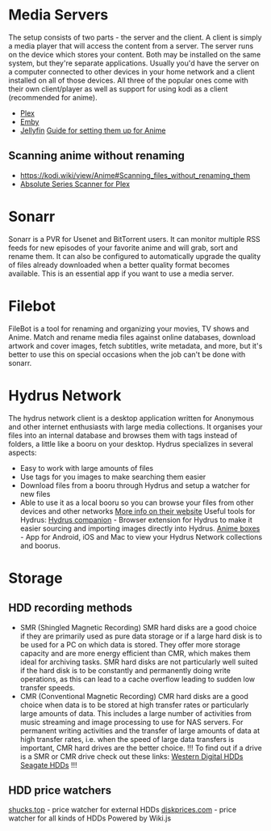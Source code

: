
# Media Servers
The setup consists of two parts - the server and the client. A client is simply a media player that will access the content from a server. The server runs on the device which stores your content. Both may be installed on the same system, but they're separate applications. Usually you'd have the server on a computer connected to other devices in your home network and a client installed on all of those devices. All three of the popular ones come with their own client/player as well as support for using kodi as a client (recommended for anime).
- [Plex](https://www.plex.tv/)
- [Emby](https://emby.media/)
- [Jellyfin](https://jellyfin.org/)
[Guide for setting them up for Anime](https://docs.google.com/document/d/1sXKZDYzbBDDWS8eqJ3IcaxSWhYKIPDdtChm74CBJ6ig/edit?usp=sharing)
## Scanning anime without renaming
- https://kodi.wiki/view/Anime#Scanning_files_without_renaming_them
- [Absolute Series Scanner for Plex](https://github.com/ZeroQI/Hama.bundle)
# Sonarr
Sonarr is a PVR for Usenet and BitTorrent users. It can monitor multiple RSS feeds for new episodes of your favorite anime and will grab, sort and rename them. It can also be configured to automatically upgrade the quality of files already downloaded when a better quality format becomes available. This is an essential app if you want to use a media server.
# Filebot
FileBot is a tool for renaming and organizing your movies, TV shows and Anime. Match and rename media files against online databases, download artwork and cover images, fetch subtitles, write metadata, and more, but it's better to use this on special occasions when the job can't be done with sonarr.
# Hydrus Network
The hydrus network client is a desktop application written for Anonymous and other internet enthusiasts with large media collections. It organises your files into an internal database and browses them with tags instead of folders, a little like a booru on your desktop.
Hydrus specializes in several aspects:
- Easy to work with large amounts of files
- Use tags for you images to make searching them easier
- Download files from a booru through Hydrus and setup a watcher for new files
- Able to use it as a local booru so you can browse your files from other devices and other networks
[More info on their website](https://hydrusnetwork.github.io/hydrus/)
Useful tools for Hydrus:
[Hydrus companion](https://gitgud.io/prkc/hydrus-companion) - Browser extension for Hydrus to make it easier sourcing and importing images directly into Hydrus.
[Anime boxes](https://www.animebox.es/) - App for Android, iOS and Mac to view your Hydrus Network collections and boorus.
# Storage
## HDD recording methods
- SMR (Shingled Magnetic Recording)
SMR hard disks are a good choice if they are primarily used as pure data storage or if a large hard disk is to be used for a PC on which data is stored. They offer more storage capacity and are more energy efficient than CMR, which makes them ideal for archiving tasks. SMR hard disks are not particularly well suited if the hard disk is to be constantly and permanently doing write operations, as this can lead to a cache overflow leading to sudden low transfer speeds.
- CMR (Conventional Magnetic Recording)
CMR hard disks are a good choice when data is to be stored at high transfer rates or particularly large amounts of data. This includes a large number of activities from music streaming and image processing to use for NAS servers.
For permanent writing activities and the transfer of large amounts of data at high transfer rates, i.e. when the speed of large data transfers is important, CMR hard drives are the better choice.
!!!
To find out if a drive is a SMR or CMR drive check out these links:
[Western Digital HDDs](https://blog.westerndigital.com/wd-red-nas-drives/)
[Seagate HDDs](https://www.seagate.com/gb/en/internal-hard-drives/cmr-smr-list/)
!!!
## HDD price watchers
[shucks.top](https://shucks.top) - price watcher for external HDDs
[diskprices.com](https://diskprices.com/) - price watcher for all kinds of HDDs
Powered by Wiki.js

